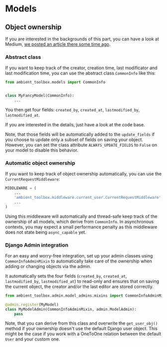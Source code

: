 # Models

## Object ownership

If you are interested in the backgrounds of this part, you can have a look at Medium,
[we posted an article there some time ago](https://medium.com/ambient-innovation/automatic-and-reliable-handling-of-object-ownership-in-django-34d7ad9721e9).


### Abstract class

If you want to keep track of the creator, creation time, last modificator and last modification time,
you can use the abstract class `CommonInfo` like this:

````python
from ambient_toolbox.models import CommonInfo


class MyFancyModel(CommonInfo):
    ...
````

You then get four fields: `created_by`, `created_at`, `lastmodified_by`, `lastmodified_at`.

If you are interested in the details, just have a look at the code base.

Note, that those fields will be automatically added to the `update_fields` if you choose to update only a subset of
fields on saving your object. However, you can set the class attribute `ALWAYS_UPDATE_FIELDS` to `False`
on your model to disable this behavior.

### Automatic object ownership

If you want to keep track of object ownership automatically, you can use the `CurrentRequestMiddleware`:

````python
MIDDLEWARE = (
    ...
    'ambient_toolbox.middleware.current_user.CurrentRequestMiddleware',
    ...
)
````

Using this middleware will automatically and thread-safe keep track of the ownership of all models,
which derive from `CommonInfo`.
In asynchronous contexts, you may expect a small performance penalty as this
middleware does not state being `async_capable` yet.

### Django Admin integration

For an easy and worry-free integration, set up your admin classes using `CommonInfoAdminMixin` to automatically take care of
the ownership when adding or changing objects via the admin.

It automatically sets the four fields (`created_by`, `created_at`, `lastmodified_by`, `lastmodified_at`) to read-only
and ensures that on saving the current object, the creator and/or the last editor are stored correctly.


````python
from ambient_toolbox.admin.model_admins.mixins import CommonInfoAdminMixin

@admin.register(MyModel)
class MyModelAdmin(CommonInfoAdminMixin, admin.ModelAdmin):
    pass
````

Note, that you can derive from this class and overwrite the `get_user_obj()` method if your ownership doesn't use the
default Django user object. This might be the case if you work with a OneToOne relation between the default `User` and
your custom one.
